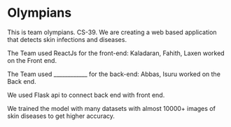 # Olympians

This is team olympians. CS-39. We are creating a web based application that detects skin infections and diseases.


The Team used ReactJs for the front-end:
Kaladaran, Fahith, Laxen worked on the Front end.

The Team used ____________ for the back-end:
Abbas, Isuru worked on the Back end.

We used Flask api to connect back end with front end.

We trained the model with many datasets with almost 10000+ images of skin diseases to get higher accuracy.

